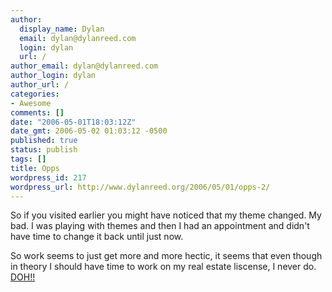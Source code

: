 ```yaml
---
author:
  display_name: Dylan
  email: dylan@dylanreed.com
  login: dylan
  url: /
author_email: dylan@dylanreed.com
author_login: dylan
author_url: /
categories:
- Awesome
comments: []
date: "2006-05-01T18:03:12Z"
date_gmt: 2006-05-02 01:03:12 -0500
published: true
status: publish
tags: []
title: Opps
wordpress_id: 217
wordpress_url: http://www.dylanreed.org/2006/05/01/opps-2/
---
```


So if you visited earlier you might have noticed that my theme changed. My bad. I was playing with themes and then I had an appointment and didn't have time to change it back until just now.

So work seems to just get more and more hectic, it seems that even though in theory I should have time to work on my real estate liscense, I never do. [DOH!!][1]

   [1]: http://www.thatvideosite.com/view/2178.html

